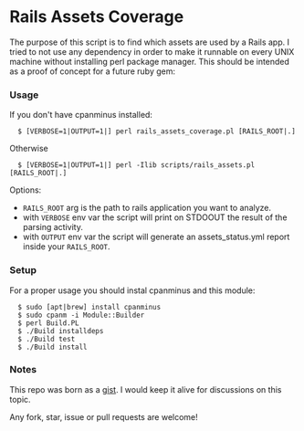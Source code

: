 # Rails Assets Coverage

The purpose of this script is to find which assets are used by a Rails app.
I tried to not use any dependency in order to make it runnable on every UNIX machine without installing perl package manager.
This should be intended as a proof of concept for a future ruby gem:

### Usage


If you don't have cpanminus installed:
```
  $ [VERBOSE=1|OUTPUT=1|] perl rails_assets_coverage.pl [RAILS_ROOT|.]
```
Otherwise
```
  $ [VERBOSE=1|OUTPUT=1|] perl -Ilib scripts/rails_assets.pl [RAILS_ROOT|.]
```

Options:
- `RAILS_ROOT` arg is the path to rails application you want to analyze.
- with `VERBOSE` env var the script will print on STDOOUT the result of the parsing activity.
- with `OUTPUT` env var the script will generate an assets_status.yml report inside your `RAILS_ROOT`.


### Setup

For a proper usage you should instal cpanminus and this module:

```
  $ sudo [apt|brew] install cpanminus
  $ sudo cpanm -i Module::Builder
  $ perl Build.PL
  $ ./Build installdeps
  $ ./Build test
  $ ./Build install
```

### Notes

This repo was born as a [gist](https://gist.github.com/mberlanda/ccabea23498d32f27f4591eb4d78a4be). I would keep it alive for discussions on this topic.

Any fork, star, issue or pull requests are welcome!
